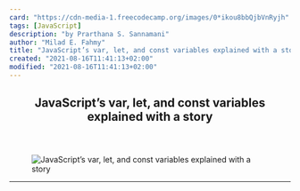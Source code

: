 ```yaml
---
card: "https://cdn-media-1.freecodecamp.org/images/0*ikou8bbQjbVnRyjh"
tags: [JavaScript]
description: "by Prarthana S. Sannamani"
author: "Milad E. Fahmy"
title: "JavaScript’s var, let, and const variables explained with a story"
created: "2021-08-16T11:41:13+02:00"
modified: "2021-08-16T11:41:13+02:00"
---
```

<div class="site-wrapper">
<main id="site-main" class="site-main outer">
<div class="inner">
<article class="post-full post tag-javascript tag-programming tag-technology tag-web-development tag-tech ">
<header class="post-full-header">
<h1 class="post-full-title">JavaScript’s var, let, and const variables explained with a story</h1>
</header>
<figure class="post-full-image">
<picture>
<source media="(max-width: 700px)" sizes="1px" srcset="data:image/gif;base64,R0lGODlhAQABAIAAAAAAAP///yH5BAEAAAAALAAAAAABAAEAAAIBRAA7 1w">
<source media="(min-width: 701px)" sizes="(max-width: 800px) 400px,
(max-width: 1170px) 700px,
1400px" srcset="https://cdn-media-1.freecodecamp.org/images/0*ikou8bbQjbVnRyjh 300w,
https://cdn-media-1.freecodecamp.org/images/0*ikou8bbQjbVnRyjh 600w,
https://cdn-media-1.freecodecamp.org/images/0*ikou8bbQjbVnRyjh 1000w,
https://cdn-media-1.freecodecamp.org/images/0*ikou8bbQjbVnRyjh 2000w">
<img onerror="this.style.display='none'" src="https://cdn-media-1.freecodecamp.org/images/0*ikou8bbQjbVnRyjh" alt="JavaScript’s var, let, and const variables explained with a story">
</picture>
</figure>
<section class="post-full-content">
<div class="post-content medium-migrated-article">
</div>
<hr>
</section>
</article>
</div>
</main>
</div>
<!-- Google Tag Manager (noscript) -->
<!-- End Google Tag Manager (noscript) -->
